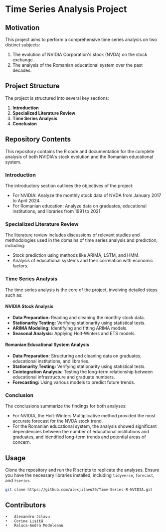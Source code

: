 # Time Series Analysis Project

## Motivation

This project aims to perform a comprehensive time series analysis on two distinct subjects:
1. The evolution of NVIDIA Corporation's stock (NVDA) on the stock exchange.
2. The analysis of the Romanian educational system over the past decades.

## Project Structure

The project is structured into several key sections:

1. **Introduction**
2. **Specialized Literature Review**
3. **Time Series Analysis**
4. **Conclusion**

## Repository Contents

This repository contains the R code and documentation for the complete analysis of both NVIDIA's stock evolution and the Romanian educational system.

### Introduction

The introductory section outlines the objectives of the project:
- For NVIDIA: Analyze the monthly stock data of NVDA from January 2017 to April 2024.
- For Romanian education: Analyze data on graduates, educational institutions, and libraries from 1991 to 2021.

### Specialized Literature Review

The literature review includes discussions of relevant studies and methodologies used in the domains of time series analysis and prediction, including:
- Stock prediction using methods like ARIMA, LSTM, and HMM.
- Analysis of educational systems and their correlation with economic factors.

### Time Series Analysis

The time series analysis is the core of the project, involving detailed steps such as:

#### NVIDIA Stock Analysis
- **Data Preparation:** Reading and cleaning the monthly stock data.
- **Stationarity Testing:** Verifying stationarity using statistical tests.
- **ARIMA Modeling:** Identifying and fitting ARIMA models.
- **Seasonal Analysis:** Applying Holt-Winters and ETS models.

#### Romanian Educational System Analysis
- **Data Preparation:** Structuring and cleaning data on graduates, educational institutions, and libraries.
- **Stationarity Testing:** Verifying stationarity using statistical tests.
- **Cointegration Analysis:** Testing the long-term relationship between educational infrastructure and graduate numbers.
- **Forecasting:** Using various models to predict future trends.

### Conclusion

The conclusions summarize the findings for both analyses:
- For NVIDIA, the Holt-Winters Multiplicative method provided the most accurate forecast for the NVDA stock trend.
- For the Romanian educational system, the analysis showed significant dependencies between the number of educational institutions and graduates, and identified long-term trends and potential areas of concern.

## Usage

Clone the repository and run the R scripts to replicate the analyses. Ensure you have the necessary libraries installed, including `tidyverse`, `forecast`, and `tseries`.

```bash
git clone https://github.com/alexjilavu29/Time-Series-R-NVIDIA.git
```
## Contributors

	•	Alexandru Jilavu
	•	Corina Lișiță
	•	Raluca-Andra Medeleanu